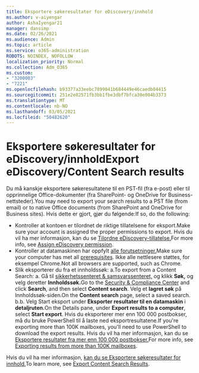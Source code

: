 ```yaml
---
title: Eksportere søkeresultater for eDiscovery/innhold
ms.author: v-aiyengar
author: AshaIyengar21
manager: dansimp
ms.date: 02/26/2021
ms.audience: Admin
ms.topic: article
ms.service: o365-administration
ROBOTS: NOINDEX, NOFOLLOW
localization_priority: Normal
ms.collection: Adm_O365
ms.custom:
- "3200003"
- "7221"
ms.openlocfilehash: b93377a33eebc7899041b684449e46caedb04415
ms.sourcegitcommit: 251e2e82571fb3bb1fbe3dbf7bfca30e004b3373
ms.translationtype: MT
ms.contentlocale: nb-NO
ms.lasthandoff: 03/05/2021
ms.locfileid: "50482620"
---
```

# <a name="export-ediscoverycontent-search-results"></a><span data-ttu-id="b454b-102">Eksportere søkeresultater for eDiscovery/innhold</span><span class="sxs-lookup"><span data-stu-id="b454b-102">Export eDiscovery/Content Search results</span></span>

<span data-ttu-id="b454b-103">Du må kanskje eksportere søkeresultatene til en PST-fil (fra e-post) eller til opprinnelige Office-dokumenter (fra SharePoint- og OneDrive for Business-nettsteder).</span><span class="sxs-lookup"><span data-stu-id="b454b-103">You may need to export your search results to a PST file (from email) or to native Office documents (from SharePoint and OneDrive for Business sites).</span></span> <span data-ttu-id="b454b-104">Hvis dette er gjort, gjør du følgende:</span><span class="sxs-lookup"><span data-stu-id="b454b-104">If so, do the following:</span></span>

- <span data-ttu-id="b454b-105">Kontroller at kontoen er tilordnet de riktige tillatelsene for eksport.</span><span class="sxs-lookup"><span data-stu-id="b454b-105">Make sure your account is assigned the proper permissions to export.</span></span> <span data-ttu-id="b454b-106">Hvis du vil ha mer informasjon, kan du se [Tilordne eDiscovery-tillatelse.](https://go.microsoft.com/fwlink/?linkid=2102406)</span><span class="sxs-lookup"><span data-stu-id="b454b-106">For more info, see [Assign eDiscovery permission](https://go.microsoft.com/fwlink/?linkid=2102406).</span></span>
- <span data-ttu-id="b454b-107">Kontroller at datamaskinen har oppfylt [alle forutsetninger.](https://docs.microsoft.com/office365/securitycompliance/export-search-results#before-you-begin)</span><span class="sxs-lookup"><span data-stu-id="b454b-107">Make sure your computer has met all [prerequisites](https://docs.microsoft.com/office365/securitycompliance/export-search-results#before-you-begin).</span></span> <span data-ttu-id="b454b-108">Ikke alle nettlesere støttes, for eksempel Chrome.</span><span class="sxs-lookup"><span data-stu-id="b454b-108">Not all browsers are supported, such as Chrome.</span></span>
- <span data-ttu-id="b454b-109">Slik eksporterer du fra et innholdssøk: a.</span><span class="sxs-lookup"><span data-stu-id="b454b-109">To export from a Content Search: a.</span></span> <span data-ttu-id="b454b-110">Gå til [sikkerhetssenteret & samsvarssenteret,](https://protection.office.com/contentsearch) og klikk **Søk,** og velg deretter **Innholdssøk.**</span><span class="sxs-lookup"><span data-stu-id="b454b-110">Go to the [Security & Compliance Center](https://protection.office.com/contentsearch) and click **Search**, and then select **Content search**.</span></span> <span data-ttu-id="b454b-111">Velg et **lagret søk** på Innholdssøk-siden.</span><span class="sxs-lookup"><span data-stu-id="b454b-111">On the **Content search** page, select a saved search.</span></span>
    <span data-ttu-id="b454b-112">b.</span><span class="sxs-lookup"><span data-stu-id="b454b-112">b.</span></span> <span data-ttu-id="b454b-113">Velg Start eksport under **Eksporter resultater til en datamaskin** i **detaljruten.**</span><span class="sxs-lookup"><span data-stu-id="b454b-113">On the Details pane, under **Export results to a computer**, select **Start export**.</span></span> <span data-ttu-id="b454b-114">Hvis du eksporterer mer enn 100 000 postbokser, må du bruke PowerShell til å laste ned eksportresultatene.</span><span class="sxs-lookup"><span data-stu-id="b454b-114">If you're exporting more than 100K mailboxes, you'll need to use PowerShell to download the export results.</span></span> <span data-ttu-id="b454b-115">Hvis du vil ha mer informasjon, kan du se [Eksportere resultater fra mer enn 100 000 postbokser.](https://go.microsoft.com/fwlink/?linkid=2143861)</span><span class="sxs-lookup"><span data-stu-id="b454b-115">For more info, see [Exporting results from more than 100K mailboxes](https://go.microsoft.com/fwlink/?linkid=2143861).</span></span>

<span data-ttu-id="b454b-116">Hvis du vil ha mer informasjon, [kan du se Eksportere søkeresultater for innhold.](https://go.microsoft.com/fwlink/?linkid=2102118)</span><span class="sxs-lookup"><span data-stu-id="b454b-116">To learn more, see [Export Content Search Results](https://go.microsoft.com/fwlink/?linkid=2102118).</span></span>